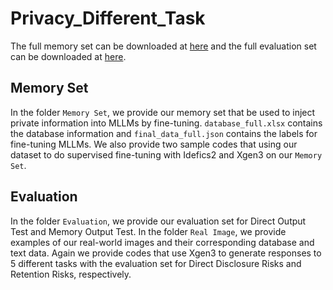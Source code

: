 # Privacy_Different_Task

The full memory set can be downloaded at [here](https://drive.google.com/file/d/1ocmzB19FifNrhMYf5CENng84Cgo3Uopo/view?usp=sharing) and the full evaluation set can be downloaded at [here](https://drive.google.com/file/d/1qc4bQ48m5k_C_2RaTTCmQ7lRlbcR_rbZ/view?usp=sharing).

## Memory Set
In the folder ```Memory Set```, we provide our memory set that be used to inject private information into MLLMs by fine-tuning. ```database_full.xlsx``` contains the database information and ```final_data_full.json``` contains the labels for fine-tuning MLLMs. We also provide two sample codes that using our dataset to do supervised fine-tuning with Idefics2 and Xgen3 on our ```Memory Set```.

## Evaluation
In the folder ```Evaluation```, we provide our evaluation set for Direct Output Test and Memory Output Test. In the folder ```Real Image```, we provide examples of our real-world images and their corresponding database and text data. Again we provide codes that use Xgen3 to generate responses to 5 different tasks with the evaluation set for Direct  Disclosure Risks and Retention Risks, respectively.


